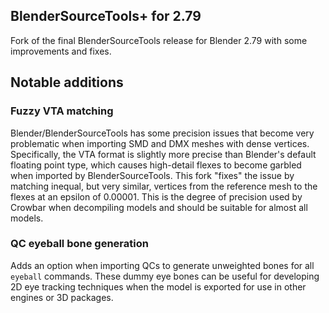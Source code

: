 ## BlenderSourceTools+ for 2.79
Fork of the final BlenderSourceTools release for Blender 2.79 with some improvements and fixes.

## Notable additions

### Fuzzy VTA matching
Blender/BlenderSourceTools has some precision issues that become very problematic when importing SMD and DMX meshes with dense vertices. Specifically, the VTA format is slightly more precise than Blender's default floating point type, which causes high-detail flexes to become garbled when imported by BlenderSourceTools. This fork "fixes" the issue by matching inequal, but very similar, vertices from the reference mesh to the flexes at an epsilon of 0.00001. This is the degree of precision used by Crowbar when decompiling models and should be suitable for almost all models.

### QC eyeball bone generation
Adds an option when importing QCs to generate unweighted bones for all `eyeball` commands. These dummy eye bones can be useful for developing 2D eye tracking techniques when the model is exported for use in other engines or 3D packages.
